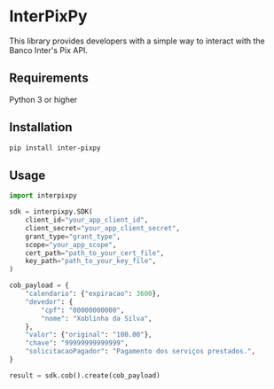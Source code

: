 # InterPixPy

This library provides developers with a simple way to interact with the Banco Inter's Pix API.

## Requirements

Python 3 or higher

## Installation

```bash
pip install inter-pixpy
```

## Usage

```python
import interpixpy

sdk = interpixpy.SDK(
    client_id="your_app_client_id",
    client_secret="your_app_client_secret",
    grant_type="grant_type",
    scope="your_app_scope",
    cert_path="path_to_your_cert_file",
    key_path="path_to_your_key_file",
)

cob_payload = {
    "calendario": {"expiracao": 3600},
    "devedor": {
        "cpf": "00000000000",
        "nome": "Xoblinha da Silva",
    },
    "valor": {"original": "100.00"},
    "chave": "99999999999999",
    "solicitacaoPagador": "Pagamento dos serviços prestados.",
}

result = sdk.cob().create(cob_payload)
```
